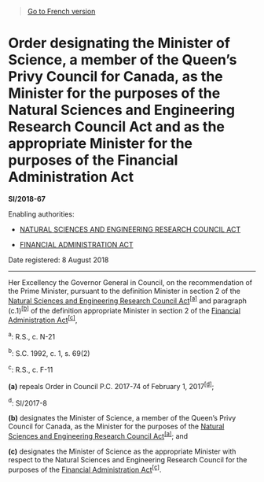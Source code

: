 > [Go to French version](/fr/Règlements/Textes%20réglementaires/2018/67.md)

# Order designating the Minister of Science, a member of the Queen’s Privy Council for Canada, as the Minister for the purposes of the Natural Sciences and Engineering Research Council Act and as the appropriate Minister for the purposes of the Financial Administration Act

**SI/2018-67**

Enabling authorities: 
- [NATURAL SCIENCES AND ENGINEERING RESEARCH COUNCIL ACT](/en/Acts/Revised%20Statutes%20of%20Canada/N/N-21.md)

- [FINANCIAL ADMINISTRATION ACT](/en/Acts/Revised%20Statutes%20of%20Canada/F/F-11.md)

Date registered: 8 August 2018

----------

Her Excellency the Governor General in Council, on the recommendation of the Prime Minister, pursuant to the definition Minister in section 2 of the [Natural Sciences and Engineering Research Council Act](/en/Acts/Revised%20Statutes%20of%20Canada/N/N-21.md)<sup><a href='#fn_81000-3-1642-E_hq_22293'>[a]</a></sup> and paragraph (c.1)<sup><a href='#fn_81000-3-1642-E_hq_22294'>[b]</a></sup> of the definition appropriate Minister in section 2 of the [Financial Administration Act](/en/Acts/Revised%20Statutes%20of%20Canada/F/F-11.md)<sup><a href='#fn_81000-3-1642-E_hq_22295'>[c]</a></sup>,

<a name='fn_81000-3-1642-E_hq_22293'><sup>a</sup></a>: R.S., c. N-21<br />

<a name='fn_81000-3-1642-E_hq_22294'><sup>b</sup></a>: S.C. 1992, c. 1, s. 69(2)<br />

<a name='fn_81000-3-1642-E_hq_22295'><sup>c</sup></a>: R.S., c. F-11<br />

**(a)** repeals Order in Council P.C. 2017-74 of February 1, 2017<sup><a href='#fn_81000-3-1642-E_hq_22296'>[d]</a></sup>;

<a name='fn_81000-3-1642-E_hq_22296'><sup>d</sup></a>: SI/2017-8<br />



**(b)** designates the Minister of Science, a member of the Queen’s Privy Council for Canada, as the Minister for the purposes of the [Natural Sciences and Engineering Research Council Act](/en/Acts/Revised%20Statutes%20of%20Canada/N/N-21.md)<sup><a href='#fn_81000-3-1642-E_hq_22293'>[a]</a></sup>; and



**(c)** designates the Minister of Science as the appropriate Minister with respect to the Natural Sciences and Engineering Research Council for the purposes of the [Financial Administration Act](/en/Acts/Revised%20Statutes%20of%20Canada/F/F-11.md)<sup><a href='#fn_81000-3-1642-E_hq_22295'>[c]</a></sup>.




